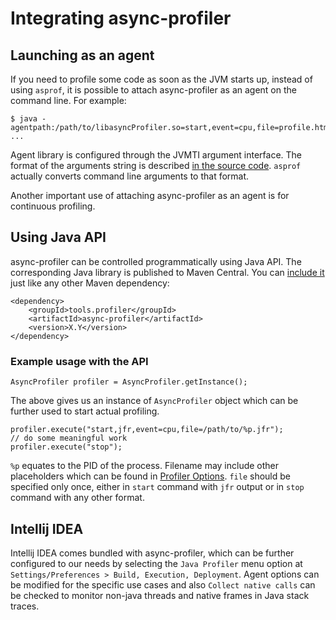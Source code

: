 # Integrating async-profiler

## Launching as an agent

If you need to profile some code as soon as the JVM starts up, instead of using `asprof`,
it is possible to attach async-profiler as an agent on the command line. For example:

```
$ java -agentpath:/path/to/libasyncProfiler.so=start,event=cpu,file=profile.html ...
```

Agent library is configured through the JVMTI argument interface.
The format of the arguments string is described
[in the source code](https://github.com/async-profiler/async-profiler/blob/v4.2/src/arguments.cpp#L39).
`asprof` actually converts command line arguments to that format.

Another important use of attaching async-profiler as an agent is for continuous profiling.

## Using Java API

async-profiler can be controlled programmatically using Java API. The corresponding Java library
is published to Maven Central. You can [include it](https://mvnrepository.com/artifact/tools.profiler/async-profiler/latest)
just like any other Maven dependency:

```
<dependency>
    <groupId>tools.profiler</groupId>
    <artifactId>async-profiler</artifactId>
    <version>X.Y</version>
</dependency>
```

### Example usage with the API

```
AsyncProfiler profiler = AsyncProfiler.getInstance();
```

The above gives us an instance of `AsyncProfiler` object which can be further used to start
actual profiling.

```
profiler.execute("start,jfr,event=cpu,file=/path/to/%p.jfr");
// do some meaningful work
profiler.execute("stop");
```

`%p` equates to the PID of the process. Filename may include other placeholders which
can be found in [Profiler Options](ProfilerOptions.md).
`file` should be specified only once, either in
`start` command with `jfr` output or in `stop` command with any other format.

## Intellij IDEA

Intellij IDEA comes bundled with async-profiler, which can be further configured to our needs
by selecting the `Java Profiler` menu option at `Settings/Preferences > Build, Execution, Deployment`.
Agent options can be modified for the specific use cases and also `Collect native calls` can be checked
to monitor non-java threads and native frames in Java stack traces.
